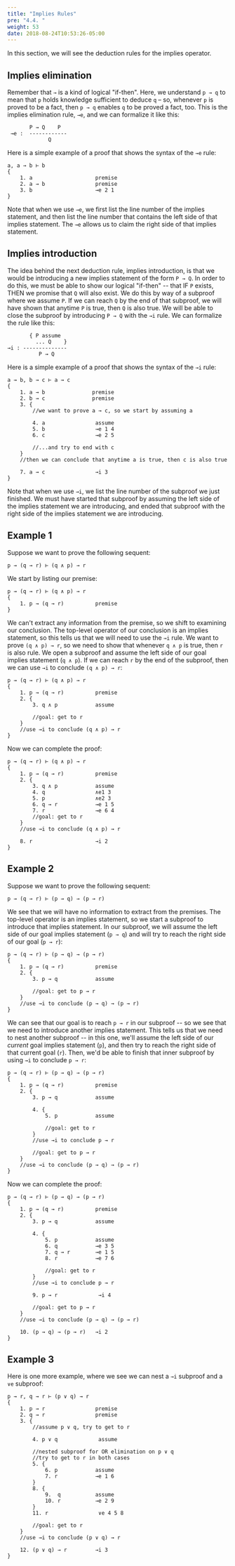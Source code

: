 ```yaml
---
title: "Implies Rules"
pre: "4.4. "
weight: 53
date: 2018-08-24T10:53:26-05:00
---
```


In this section, we will see the deduction rules for the implies operator.

## Implies elimination

Remember that `→` is a kind of logical "if-then". Here, we understand `p → q` to mean that `p` holds knowledge sufficient to deduce `q` – so, whenever `p` is proved to be a fact, then `p → q` enables `q` to be proved a fact, too. This is the implies elimination rule, `→e`, and we can formalize it like this:

```text
       P → Q    P
 →e :  ------------
             Q
```

Here is a simple example of a proof that shows the syntax of the `→e` rule:

```text
a, a → b ⊢ b
{
    1. a                    premise
    2. a → b                premise
    3. b                    →e 2 1
}
```

Note that when we use `→e`, we first list the line number of the implies statement, and then list the line number that contains the left side of that implies statement. The  `→e` allows us to claim the right side of that implies statement. 

## Implies introduction

The idea behind the next deduction rule, implies introduction, is that we would be introducing a new implies statement of the form `P → Q`. In order to do this, we must be able to show our logical "if-then" -- that IF `P` exists, THEN we promise that `Q` will also exist. We do this by way of a subproof where we assume `P`. If we can reach `Q` by the end of that subproof, we will have shown that anytime `P` is true, then `Q` is also true. We will be able to close the subproof by introducing `P → Q` with the `→i` rule. We can formalize the rule like this:

```text
       { P assume   
         ... Q    } 
→i : -------------- 
          P → Q 
```

Here is a simple example of a proof that shows the syntax of the `→i` rule:

```text
a → b, b → c ⊢ a → c
{
    1. a → b               premise
    2. b → c               premise
    3. {
        //we want to prove a → c, so we start by assuming a

        4. a                assume
        5. b                →e 1 4
        6. c                →e 2 5

        //...and try to end with c
    }
    //then we can conclude that anytime a is true, then c is also true

    7. a → c                →i 3
}
```
Note that when we use `→i`, we list the line number of the subproof we just finished. We must have started that subproof by assuming the left side of the implies statement we are introducing, and ended that subproof with the right side of the implies statement we are introducing.


## Example 1

Suppose we want to prove the following sequent:

```text
p → (q → r) ⊢ (q ∧ p) → r
```

We start by listing our premise:

```text
p → (q → r) ⊢ (q ∧ p) → r
{
    1. p → (q → r)          premise
}
```

We can't extract any information from the premise, so we shift to examining our conclusion. The top-level operator of our conclusion is an implies statement, so this tells us that we will need to use the `→i` rule. We want to prove `(q ∧ p) → r`, so we need to show that whenever `q ∧ p` is true, then `r` is also rule. We open a subproof and assume the left side of our goal implies statement (`q ∧ p`). If we can reach `r` by the end of the subproof, then we can use `→i` to conclude `(q ∧ p) → r`:

```text
p → (q → r) ⊢ (q ∧ p) → r
{
    1. p → (q → r)          premise
    2. {
        3. q ∧ p            assume

        //goal: get to r
    }
    //use →i to conclude (q ∧ p) → r
}
```

Now we can complete the proof:

```text
p → (q → r) ⊢ (q ∧ p) → r
{
    1. p → (q → r)          premise
    2. {
        3. q ∧ p            assume
        4. q                ∧e1 3
        5. p                ∧e2 3
        6. q → r            →e 1 5
        7. r                →e 6 4 
        //goal: get to r
    }
    //use →i to conclude (q ∧ p) → r

    8. r                    →i 2
}
```

## Example 2

Suppose we want to prove the following sequent:

```text
p → (q → r) ⊢ (p → q) → (p → r)
```

We see that we will have no information to extract from the premises. The top-level operator is an implies statement, so we start a subproof to introduce that implies statement. In our subproof, we will assume the left side of our goal implies statement (`p → q`) and will try to reach the right side of our goal (`p → r`):

```text
p → (q → r) ⊢ (p → q) → (p → r)
{
    1. p → (q → r)          premise
    2. {
        3. p → q            assume

        //goal: get to p → r
    }
    //use →i to conclude (p → q) → (p → r)
}
```

We can see that our goal is to reach `p → r` in our subproof -- so we see that we need to introduce another implies statement. This tells us that we need to nest another subproof -- in this one, we'll assume the left side of our *current* goal implies statement (`p`), and then try to reach the right side of that current goal (`r`). Then, we'd be able to finish that inner subproof by using `→i` to conclude `p → r`:

```text
p → (q → r) ⊢ (p → q) → (p → r)
{
    1. p → (q → r)          premise
    2. {
        3. p → q            assume

        4. {
            5. p            assume

            //goal: get to r
        }
        //use →i to conclude p → r

        //goal: get to p → r
    }
    //use →i to conclude (p → q) → (p → r)
}
```

Now we can complete the proof:

```text
p → (q → r) ⊢ (p → q) → (p → r)
{
    1. p → (q → r)          premise
    2. {
        3. p → q            assume

        4. {
            5. p            assume
            6. q            →e 3 5
            7. q → r        →e 1 5 
            8. r            →e 7 6  

            //goal: get to r
        }
        //use →i to conclude p → r

        9. p → r             →i 4   

        //goal: get to p → r
    }
    //use →i to conclude (p → q) → (p → r)

    10. (p → q) → (p → r)   →i 2 
}
```

## Example 3

Here is one more example, where we see we can nest a `→i` subproof and a `∨e` subproof:

```text
p → r, q → r ⊢ (p ∨ q) → r
{
    1. p → r                premise
    2. q → r                premise
    3. {
        //assume p ∨ q, try to get to r 

        4. p ∨ q             assume

        //nested subproof for OR elimination on p ∨ q
        //try to get to r in both cases
        5. {
            6. p            assume
            7. r            →e 1 6
        }
        8. {
            9.  q           assume
            10. r           →e 2 9
        }
        11. r                ∨e 4 5 8

        //goal: get to r
    }
    //use →i to conclude (p ∨ q) → r

    12. (p ∨ q) → r         →i 3
}
```